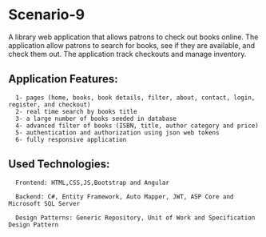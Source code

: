# Scenario-9
A library web application that allows patrons to check out books online. The application allow patrons to search for books, see if they are available, and check them out. The application track checkouts and manage inventory.

## Application Features:
      1- pages (home, books, book details, filter, about, contact, login, register, and checkout)
      2- real time search by books title
      3- a large number of books seeded in database
      4- advanced filter of books (ISBN, title, author category and price)
      5- authentication and authorization using json web tokens
      6- fully responsive application

## Used Technologies:

      Frontend: HTML,CSS,JS,Bootstrap and Angular

      Backend: C#, Entity Framework, Auto Mapper, JWT, ASP Core and Microsoft SQL Server

      Design Patterns: Generic Repository, Unit of Work and Specification Design Pattern
